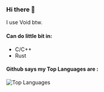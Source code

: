 ### Hi there 👋

I use Void btw.

#### Can do little bit in:
- C/C++
- Rust

#### Github says my Top Languages are :
![Top Languages](https://github-readme-stats.vercel.app/api/top-langs/?username=commrade-goad&layout=compact&theme=radical)

